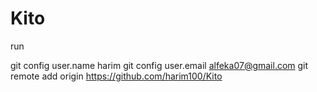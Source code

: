 # Kito
run

git config user.name harim
git config user.email alfeka07@gmail.com
git remote add origin https://github.com/harim100/Kito
